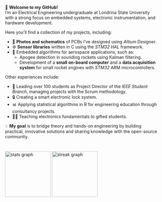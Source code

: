 ###

👋 **Welcome to my GitHub!**  
I’m an Electrical Engineering undergraduate at Londrina State University with a strong focus on embedded systems, electronic instrumentation, and hardware development.

Here you'll find a collection of my projects, including:  
- 📸 **Photos and schematics** of PCBs I’ve designed using *Altium Designer*.  
- ⚙️ **Sensor libraries** written in C using the *STM32 HAL* framework.  
- 🚀 Embedded algorithms for aerospace applications, such as:  
  - Apogee detection in sounding rockets using Kalman filtering.  
  - Development of a **small on-board computer** and a **data acquisition system** for small rocket engines with *STM32* ARM microcontrollers.

Other experiences include:  
- 🧠 Leading over 100 students as Project Director of the *IEEE Student Branch*, managing projects with the Scrum methodology.  
- 🔒 Creating a smart electronic lock system.  
- 📊 Applying statistical algorithms in R for engineering education through consultancy projects.  
- 👨‍🏫 Teaching electronics fundamentals to gifted students.

💡 **My goal** is to bridge theory and hands-on engineering by building practical, innovative solutions and sharing knowledge with the open-source community.

###

<br clear="both">

<div align="left">
  <img src="https://github-readme-stats.vercel.app/api?username=NathanNetzel&hide_title=false&hide_rank=true&show_icons=true&include_all_commits=true&count_private=true&disable_animations=false&theme=chartreuse-dark&locale=en&hide_border=false&order=1" height="150" alt="stats graph"  />
  <img src="https://streak-stats.demolab.com?user=NathanNetzel&locale=en&mode=daily&theme=chartreuse-dark&hide_border=false&border_radius=5&order=3" height="150" alt="streak graph"  />
</div>
